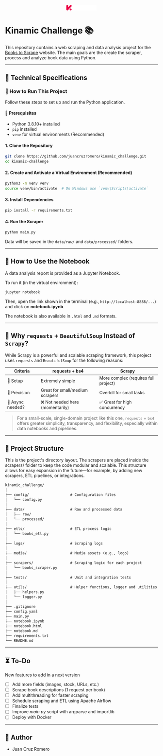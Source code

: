 <h1 align="center">
  <img src="media/kinamic_logo.svg" width="100px">
</h1>

# Kinamic Challenge 📚

This repository contains a web scraping and data analysis project for the [Books to Scrape](https://books.toscrape.com/) website. The main goals are the create the scraper, process and analyze book data using Python.

---

## 🔧 Technical Specifications

### 🚀 How to Run This Project

Follow these steps to set up and run the Python application.

#### 📁 Prerequisites

- Python 3.8.10+ installed
- `pip` installed
- `venv` for virtual environments (Recommended)

#### 1. Clone the Repository

```bash
git clone https://github.com/juancruzromero/kinamic_challenge.git
cd kinamic-challenge
```

#### 2. Create and Activate a Virtual Environment (Recommended)

```bash
python3 -m venv venv
source venv/bin/activate  # On Windows use `venv\Scripts\activate`
```

#### 3. Install Dependencies

```bash
pip install -r requirements.txt
```

#### 4. Run the Scraper

```bash
python main.py
```

Data will be saved in the `data/raw/` and `data/processed/` folders.

---

## 📓 How to Use the Notebook

A data analysis report is provided as a Jupyter Notebook.

To run it (in the virtual environment):

```bash
jupyter notebook
```

Then, open the link shown in the terminal (e.g., `http://localhost:8888/...`) and click on **notebook.ipynb**.

The notebook is also available in `.html` and `.md` formats.

---

## 🤔 Why `requests` + `BeautifulSoup` Instead of `Scrapy`?

While Scrapy is a powerful and scalable scraping framework, this project uses `requests` and `BeautifulSoup` for the following reasons:

| Criteria             | requests + bs4                   | Scrapy                               |
|----------------------|----------------------------------|--------------------------------------|
| 🚀 Setup             | Extremely simple                 | More complex (requires full project) |
| 🎯 Precision         | Great for small/medium scrapers  | Overkill for small tasks             |
| 🧵 Async needed?     | ❌ Not needed here (momentarily) | ✅ Great for high concurrency         |

> For a small-scale, single-domain project like this one, `requests` + `bs4` offers greater simplicity, transparency, and flexibility, especially within data notebooks and pipelines.

---

## 📂 Project Structure

This is the project's directory layout. The scrapers are placed inside the scrapers/ folder to keep the code modular and scalable. This structure allows for easy expansion in the future—for example, by adding new scrapers, ETL pipelines, or integrations.

```text
kinamic_challenge/
│
├── config/                   # Configuration files
│   └── config.py
│
├── data/                     # Raw and processed data
│   ├── raw/
│   └── processed/
│
├── etls/                     # ETL process logic
│   └── books_etl.py
│
├── logs/                     # Scraping logs
│
├── media/                    # Media assets (e.g., logo)
│
├── scrapers/                 # Scraping logic for each project
│   └── books_scraper.py
│
├── tests/                    # Unit and integration tests
│
├── utils/                    # Helper functions, logger and utilities
│   ├── helpers.py
│   └── logger.py
│
├── .gitignore
├── config.yaml
├── main.py
├── notebook.ipynb
├── notebook.html
├── notebook.md
├── requirements.txt
└── README.md
```

---

## ⏳ To-Do

New features to add in a next version

- [ ] Add more fields (images, stock, URLs, etc.)
- [ ] Scrape book descriptions (1 request per book)
- [ ] Add multithreading for faster scraping
- [ ] Schedule scraping and ETL using Apache Airflow
- [ ] Finalize tests
- [ ] Improve *main.py* script with argparse and importlib
- [ ] Deploy with Docker

---

## 🧠 Author

- Juan Cruz Romero